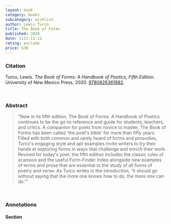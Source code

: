 ```yaml
---
layout: book
category: books
subcategory: wishlist
author: Lewis Turco
title: The Book of Forms
published: 2020
date: 1111-11-11
rating: exclude
price: $30
---
```


### Citation

Turco, Lewis. *The Book of Forms: A Handbook of Poetics, Fifth Edition.* University of New Mexico Press, 2020. [9780826361882](https://www.unmpress.com/9780826361882/the-book-of-forms/).

<br>

### Abstract

> "Now in its fifth edition, The Book of Forms: A Handbook of Poetics continues to be the go-to reference and guide for students, teachers, and critics. A companion for poets from novice to master, The Book of Forms has been called 'the poet's bible' for more than fifty years. Filled with both common and rarely heard of forms and prosodies, Turco's engaging style and apt examples invite writers to try their hands at exploring forms in ways that challenge and enrich their work. Revised for today's poet, the fifth edition includes the classic rules of scansion and the useful Form-Finder Index alongside new examples of terms and prose that are essential to the study of all forms of poetry and verse. As Turco writes in the introduction, 'It should go without saying that the more one knows how to do, the more one can do.'"

<br>

### Annotations

#### Section

<br>
